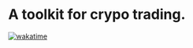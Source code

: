 # A toolkit for crypo trading.
[![wakatime](https://wakatime.com/badge/github/Ulricman/crypto-kit.svg)](https://wakatime.com/badge/github/Ulricman/crypto-kit)